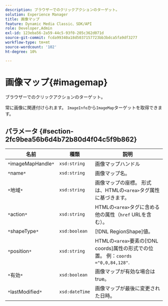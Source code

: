 ```yaml
---
description: ブラウザーでのクリックアクションのターゲット。
solution: Experience Manager
title: 画像マップ
feature: Dynamic Media Classic、SDK/API
role: Developer,Admin
exl-id: 123eba56-2a59-44c5-93f0-205c362d071d
source-git-commit: fcda99340a18d5037157723bb3bdca5fa9df3277
workflow-type: tm+mt
source-wordcount: '102'
ht-degree: 10%

---
```


# 画像マップ{#imagemap}

ブラウザーでのクリックアクションのターゲット。

常に画像に関連付けられます。 `ImageInfo`から`ImageMap`ターゲットを取得できます。

## パラメータ {#section-2fc9bea56b6d4b72b80d4f04c5f9b862}

| 名前 | 種類 | 説明 |
|---|---|---|
| `*`imageMapHandle`*` | `xsd:string` | 画像マップハンドル |
| `*`name`*` | `xsd:string` | 画像マップ名。 |
| `*`地域`*` | `xsd:string` | 画像マップの座標。 形式は、HTMLの`<area>`タグ属性に基づきます。 |
| `*`action`*` | `xsd:string` | HTMLの`<area>`タグに含める他の属性（`href` URLを含む）。 |
| `*`shapeType`*` | `xsd:boolean` | [!DNL RegionShape]値。 |
| `*`position`*` | `xsd:string` | HTMLの`<area>`要素の[!DNL coords]属性の形式での位置。 例：`coords ="0,0,84,128"`. |
| `*`有効`*` | `xsd:boolean` | 画像マップが有効な場合はtrue。 |
| `*`lastModified`*` | `xsd:dateTime` | 画像マップが最後に変更された日時。 |
